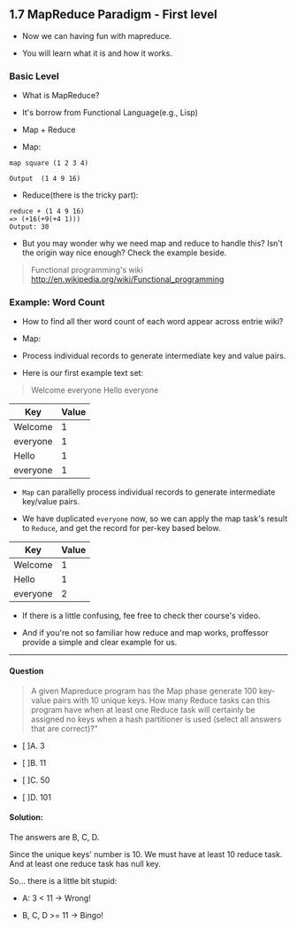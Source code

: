 ## 1.7 MapReduce Paradigm - First level

- Now we can having fun with mapreduce.

- You will learn what it is and how it works.

### Basic Level

- What is MapReduce?

- It's borrow from Functional Language(e.g., Lisp)

- Map + Reduce

- Map:

```
map square (1 2 3 4)

Output  (1 4 9 16)
```
- Reduce(there is the tricky part):

```
reduce + (1 4 9 16)
=> (+16(+9(+4 1)))
Output: 30
```

- But you may wonder why we need map and reduce to handle this? Isn't the origin way nice enough? Check the example beside.

> Functional programming's wiki
> http://en.wikipedia.org/wiki/Functional_programming


### Example: Word Count

- How to find all ther word count of each word appear across entrie wiki?

- Map:

- Process individual records to generate intermediate key and value pairs. 

- Here is our first example text set:


> Welcome everyone
> Hello everyone

Key| Value 
---------| ------------ 
Welcome | 1
everyone | 1
Hello | 1
everyone | 1

- `Map` can parallelly process individual records to generate intermediate key/value pairs.

- We have duplicated `everyone` now, so we can apply the map task's result to `Reduce`, and get the record for per-key based below.

Key| Value 
---------| ------------ 
Welcome | 1
Hello | 1
everyone | 2

- If there is a little confusing, fee free to check ther course's video.

- And if you're not so familiar how reduce and map works, proffessor provide a simple and clear example for us.

----

#### Question
> A given Mapreduce program has the Map phase generate 100 key-value pairs with 10 unique keys. How many Reduce tasks can this program have when at least one Reduce task will certainly be assigned no keys when a hash partitioner is used (select all answers that are correct)?"

- [ ]A.  3

- [ ]B.  11

- [ ]C. 50

- [ ]D. 101


#### Solution:

The answers are B, C, D.

Since the unique keys' number is 10. We must have at least 10 reduce task. And at least one reduce task has null key.

So... there is a little bit stupid:

- A: 3 < 11 -> Wrong!

- B, C, D >=  11 -> Bingo!